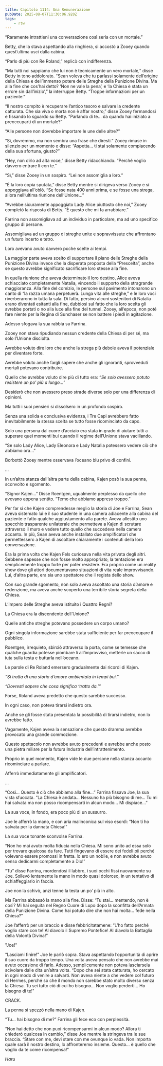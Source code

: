 ```yaml
---
title: Capitolo 1114: Una Remunerazione
pubDate: 2025-08-07T11:30:06.920Z
tags:
    - rtw
---
```





















“Raramente intrattieni una conversazione così seria con un mortale.”






Betty, che la stava aspettando alla ringhiera, si accostò a Zooey quando quest’ultima uscì dalla cabina.






“Parlo di più con Re Roland,” replicò con indifferenza.






“Ma tutti noi sappiamo che lui non è tecnicamente un vero mortale,” disse Betty in tono addolorato. “Sean voleva che tu parlassi solamente dell’origine della Chiesa e dell’immenso potere delle Streghe della Punizione Divina. Ma alla fine che cos’hai detto? ‘Non ne vale la pena’, e ‘la Chiesa è stata un errore sin dall’inizio’,” la interruppe Betty. “Troppe informazioni per un paziente.”






“Il nostro compito è recuperare l’antico tesoro e salvare la credente catturata. Che sia viva o morta non è affar nostro,” disse Zooey fermandosi e fissando lo sguardo su Betty. “Parlando di te… da quando hai iniziato a preoccuparti di un mortale?”






“Alle persone non dovrebbe importare le une delle altre?”






“Sì, dovremmo, ma non sembra una frase che diresti.” Zooey rimase in silenzio per un momento e disse: “Aspetta… ti stai solamente compiacendo della sua sfortuna, giusto?”






“Hey, non dirlo ad alta voce,” disse Betty ridacchiando. “Perché voglio davvero entrare lì con te.”






“Sì,” disse Zooey in un sospiro. “Lei non assomiglia a loro.”






“Ѐ la loro copia sputata,” disse Betty mentre si dirigeva verso Zooey e si appoggiava all’oblò. “Se fosse nata 400 anni prima, e se fosse una strega, allora nell’ultima riunione dell’Unione…”






“Avrebbe sicuramente appoggiato Lady Alice piuttosto che noi,” Zooey completò la risposta di Betty. “Ѐ questo che mi fa arrabbiare.”






Farrina non assomigliava ad un individuo in particolare, ma ad uno specifico gruppo di persone.






Assomigliava ad un gruppo di streghe unite e sopravvissute che affrontano un futuro incerto e tetro.






Loro avevano avuto davvero poche scelte ai tempi.






La maggior parte aveva scelto di supportare il piano delle Streghe della Punizione Divina invece che la disperata proposta della “Prescelta”, anche se questo avrebbe significato sacrificare loro stesse alla fine.






In quella riunione che aveva determinato il loro destino, Alice aveva schiacciato completamente Natalia, vincendo il supporto della stragrande maggioranza. Alla fine del comizio, le persone sul pavimento intonarono un canto di “la razza umana perpetuerà. Lunga vita alle streghe,” e le loro voci riverberarono in tutta la sala. Di fatto, persino alcuni sostenitori di Natalia erano diventati esitanti alla fine, dubbiosi sul fatto che la loro scelta gli avrebbe portati o no alla luce alla fine del tunnel. Zooey, all’epoca, non poté fare niente per la Regina di Sunchaser se non battere i piedi in agitazione.






Adesso sfogava la sua rabbia su Farrina.






Zooey non stava ripudiando nessun credente della Chiesa di per sé, ma solo l’Unione disciolta.






Avrebbe voluto dire loro che anche la strega più debole aveva il potenziale per diventare forte.






Avrebbe voluto anche fargli sapere che anche gli ignoranti, sprovveduti mortali potevano contribuire.






Quello che avrebbe voluto dire più di tutto era: “<em>Se solo avessero potuto resistere un po’ più a lungo…</em>”






Desiderò che non avessero preso strade diverse solo per una differenza di opinioni.






Ma tutti i suoi pensieri si dissolsero in un profondo sospiro.






Senza una solida e conclusiva evidenza, i Tre Capi avrebbero fatto inevitabilmente la stessa scelta se tutto fosse ricominciato da capo.






Solo una persona dal cuore d’acciaio era stata in grado di aiutare tutti a superare quei momenti bui quando il regime dell’Unione stava vacillando.






“Se solo Lady Alice, Lady Eleonora e Lady Natalia potessero vedere ciò che abbiamo ora…”






Borbottò Zooey mentre osservava l’oceano blu privo di confini.






...






In un’altra stanza dall’altra parte della cabina, Kajen posò la sua penna, sconvolto e sgomento.






“Signor Kajen…” Disse Roentgen, ugualmente perplesso da quello che avevano appena sentito. “Temo che abbiamo appreso troppo.”






Per far sì che Kajen comprendesse meglio la storia di Joe e Farrina, Sean aveva sistemato lui e il suo studente in una camera adiacente alla cabina del paziente e fatto qualche aggiustamento alla parete. Aveva allestito uno specchio trasparente unilaterale che permetteva a Kajen di scrutare attraverso il muro e vedere tutto quello che succedeva nella camera accanto. In più, Sean aveva anche installato due amplificatori che permettessero a Kajen di ascoltare chiaramente i contenuti della loro conversazione.






Era la prima volta che Kajen Fels curiosava nella vita privata degli altri. Sebbene sapesse che non fosse molto appropriato, la tentazione era semplicemente troppo forte per poter resistere. Era proprio come un reality show dove gli attori documentavano situazioni di vita reale improvvisando. Lui, d’altra parte, era sia uno spettatore che il regista dello show.






Con suo grande sgomento, non solo aveva ascoltato una storia d’amore e redenzione, ma aveva anche scoperto una terribile storia segreta della Chiesa.






L’Impero delle Streghe aveva istituito i Quattro Regni?






La Chiesa era la discendente dell’Unione?






Quelle antiche streghe potevano possedere un corpo umano?






Ogni singola informazione sarebbe stata sufficiente per far preoccupare il pubblico.






Roentgen, irrequieto, sbirciò attraverso la porta, come se temesse che qualche guardia potesse piombare lì all’improvviso, metterle un sacco di iuta sulla testa e buttarla nell’oceano.






Le parole di Re Roland emersero gradualmente dai ricordi di Kajen.






<em>“Si tratta di una storia d’amore ambientata in tempi bui.”</em>






<em>“Dovresti sapere che cosa significa ‘tratto da.’”</em>






Forse, Roland aveva predetto che questo sarebbe successo.






In ogni caso, non poteva tirarsi indietro ora.






Anche se gli fosse stata presentata la possibilità di tirarsi indietro, non lo avrebbe fatto.






Vagamente, Kajen aveva la sensazione che questo dramma avrebbe provocato una grande commozione.






Questo spettacolo non avrebbe avuto precedenti e avrebbe anche posto una pietra miliare per la futura Industria dell’intrattenimento.






Proprio in quel momento, Kajen vide le due persone nella stanza accanto ricominciare a parlare.






Afferrò immediatamente gli amplificatori.






...






“Così… Questo è ciò che abbiamo alla fine…” Farrina fissava Joe, la sua vista sfuocata. “La Chiesa è andata… Nessuno ha più bisogno di me… Tu mi hai salvata ma non posso ricompensarti in alcun modo… Mi dispiace…”






La sua voce, in fondo, era poco più di un sussurro.






Joe le afferrò la mano, e con aria malinconica sul viso esordì: “Non ti ho salvata per la dannata Chiesa!”






La sua voce tonante sconvolse Farrina.






“Non ho mai avuto molta fiducia nella Chiesa. Mi sono unito ad essa solo per trovare qualcosa da fare. Tutti fingevano di essere dei fedeli pii perché volevano essere promossi in fretta. Io ero un nobile, e non avrebbe avuto senso dedicarmi completamente a Dio!”






“Tu” disse Farrina, mordendosi il labbro, i suoi occhi fissi nuovamente su Joe. Sollevò lentamente la mano in modo quasi doloroso, in un tentativo di schiaffeggiarlo in faccia.






Joe non la schivò, anzi tenne la testa un po’ più in alto.






Ma Farrina abbassò la mano alla fine. Disse: “Tu stai… mentendo, non è così? Mi hai seguita nel Regno Cuore di Lupo dopo la sconfitta dell’Armata della Punizione Divina. Come hai potuto dire che non hai molta… fede nella Chiesa?”






Joe l’afferrò per un braccio e disse febbricitatamene: “L’ho fatto perché voglio stare con te! Al diavolo il Supremo Pontefice! Al diavolo la Battaglia della Volontà Divina!”&nbsp;






"Joe!"






“Lasciami finire!” Joe le parlò sopra. Stava aspettando l’opportunità di aprire il suo cuore da troppo tempo. Una volta aveva pensato che non avrebbe mai avuto occasione di farlo. Adesso, semplicemente non poteva lasciarsela scivolare dalle dita un’altra volta. “Dopo che sei stata catturata, ho cercato in ogni modo di venire a salvarti. Non aveva niente a che vedere col futuro di Hermes, perché so che il mondo non sarebbe stato molto diverso senza la Chiesa. Tu sei tutto ciò di cui ho bisogno… Non voglio perderti… Ho bisogno di te!”






CRACK.






La penna si spezzò nella mano di Kajen.






“Tu… hai bisogno di me?” Farrina gli fece eco con perplessità.






“Non hai detto che non puoi ricompensarmi in alcun modo? Allora ti chiederò qualcosa in cambio,” disse Joe mentre la stringeva tra le sue braccia. “Stare con me, devi stare con me ovunque io vada. Non importa quale sarà il nostro destino, lo affronteremo insieme. Questo… è quello che voglio da te come ricompensa!”






<em>Haru</em>


                                


                                



